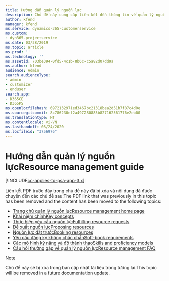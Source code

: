 ```yaml
---
title: Hướng dẫn quản lý nguồn lực
description: Chủ đề này cung cấp liên kết đến thông tin về quản lý nguồn lực trong Project Service Automation
author: kfend
manager: kfend
ms.service: dynamics-365-customerservice
ms.custom:
- dyn365-projectservice
ms.date: 03/28/2019
ms.topic: article
ms.prod: ''
ms.technology: ''
ms.assetid: 703be394-0fd5-4c1b-8b6c-c5a82d07dd9a
ms.author: kfend
audience: Admin
search.audienceType:
- admin
- customizer
- enduser
search.app:
- D365CE
- D365PS
ms.openlocfilehash: 6972132971ed3467bc21318bea2d51b7f87c4d0e
ms.sourcegitcommit: 8c786230ef2a497280885b827162561776e2eb00
ms.translationtype: HT
ms.contentlocale: vi-VN
ms.lasthandoff: 03/24/2020
ms.locfileid: "3756976"
---
```

# <a name="resource-management-guide"></a><span data-ttu-id="e0cbc-103">Hướng dẫn quản lý nguồn lực</span><span class="sxs-lookup"><span data-stu-id="e0cbc-103">Resource management guide</span></span>

[!INCLUDE[cc-applies-to-psa-app-3.x](../../includes/cc-applies-to-psa-app-3x.md)]

<span data-ttu-id="e0cbc-104">Liên kết PDF trước đây trong chủ đề này đã bị xóa và nội dung đã được chuyển đến các chủ đề sau:</span><span class="sxs-lookup"><span data-stu-id="e0cbc-104">The PDF link that was previously in this topic has been removed and the content has been moved to the following topics:</span></span>

- [<span data-ttu-id="e0cbc-105">Trang chủ quản lý nguồn lực</span><span class="sxs-lookup"><span data-stu-id="e0cbc-105">Resource management home page</span></span>](../resource-management-home-page.md)
- [<span data-ttu-id="e0cbc-106">Khái niệm chính</span><span class="sxs-lookup"><span data-stu-id="e0cbc-106">Key concepts</span></span>](../reports-key-concepts.md)
- [<span data-ttu-id="e0cbc-107">Thực hiện yêu cầu nguồn lực</span><span class="sxs-lookup"><span data-stu-id="e0cbc-107">Fulfilling resource requests</span></span>](../resource-management-fulfill-requests.md)
- [<span data-ttu-id="e0cbc-108">Đề xuất nguồn lực</span><span class="sxs-lookup"><span data-stu-id="e0cbc-108">Proposing resources</span></span>](../resource-management-propose-resources.md)
- [<span data-ttu-id="e0cbc-109">Nguồn lực đặt trước</span><span class="sxs-lookup"><span data-stu-id="e0cbc-109">Booking resources</span></span>](../resource-management-book-resources-scheduleboard.md)
- [<span data-ttu-id="e0cbc-110">Yêu cầu đăng ký không chắc chắn</span><span class="sxs-lookup"><span data-stu-id="e0cbc-110">Soft-book requirements</span></span>](../resource-management-softbook-requirements.md)
- [<span data-ttu-id="e0cbc-111">Các mô hình kỹ năng và độ thành thạo</span><span class="sxs-lookup"><span data-stu-id="e0cbc-111">Skills and proficiency models</span></span>](../resource-management-skills-proficiency.md)
- [<span data-ttu-id="e0cbc-112">Câu hỏi thường gặp về quản lý nguồn lực</span><span class="sxs-lookup"><span data-stu-id="e0cbc-112">Resource management FAQ</span></span>](../resource-management-faq.md)

> [!NOTE]
> <span data-ttu-id="e0cbc-113">Chủ đề này sẽ bị xóa trong bản cập nhật tài liệu trong tương lai.</span><span class="sxs-lookup"><span data-stu-id="e0cbc-113">This topic will be removed in a future documentation update.</span></span> 
